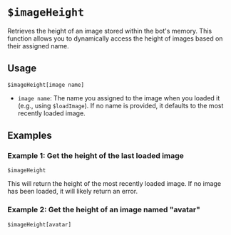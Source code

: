 # `$imageHeight`

Retrieves the height of an image stored within the bot's memory. This function allows you to dynamically access the height of images based on their assigned name.

## Usage

```
$imageHeight[image name]
```

*   `image name`: The name you assigned to the image when you loaded it (e.g., using `$loadImage`). If no name is provided, it defaults to the most recently loaded image.

## Examples

### Example 1: Get the height of the last loaded image

```
$imageHeight
```

This will return the height of the most recently loaded image.  If no image has been loaded, it will likely return an error.

### Example 2: Get the height of an image named "avatar"

```
$imageHeight[avatar]
```